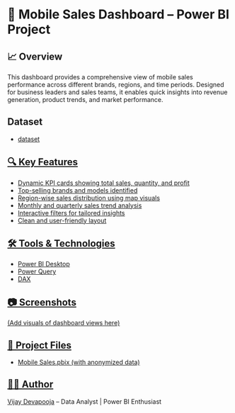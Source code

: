 # 📱 Mobile Sales Dashboard – Power BI Project

## 📈 Overview
This dashboard provides a comprehensive view of mobile sales performance across different brands, regions, and time periods. Designed for business leaders and sales teams, it enables quick insights into revenue generation, product trends, and market performance.

## Dataset
- <a href= "https://github.com/devapoojavijay/Mobile_Sales_Dashboard/blob/main/Day%20-%2030%20-%20Mobile%20Sales%20Data.xlsx">dataset

## 🔍 Key Features
- Dynamic KPI cards showing total sales, quantity, and profit
- Top-selling brands and models identified
- Region-wise sales distribution using map visuals
- Monthly and quarterly sales trend analysis
- Interactive filters for tailored insights
- Clean and user-friendly layout

## 🛠 Tools & Technologies
- Power BI Desktop
- Power Query
- DAX

## 📷 Screenshots
(Add visuals of dashboard views here)



## 📁 Project Files
- Mobile Sales.pbix (with anonymized data)

## 👨‍💻 Author
[Vijay Devapooja](https://github.com/yourusername) – Data Analyst | Power BI Enthusiast
